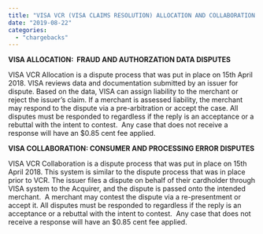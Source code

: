 ```yaml
---
title: "VISA VCR (VISA CLAIMS RESOLUTION) ALLOCATION AND COLLABORATION PROCESS"
date: "2019-08-22"
categories: 
  - "chargebacks"
---
```


**VISA ALLOCATION:  FRAUD AND AUTHORZATION DATA DISPUTES**

VISA VCR Allocation is a dispute process that was put in place on 15th April 2018. VISA reviews data and documentation submitted by an issuer for dispute. Based on the data, VISA can assign liability to the merchant or reject the issuer’s claim. If a merchant is assessed liability, the merchant may respond to the dispute via a pre-arbitration or accept the case. All disputes must be responded to regardless if the reply is an acceptance or a rebuttal with the intent to contest.  Any case that does not receive a response will have an $0.85 cent fee applied.

**VISA COLLABORATION: CONSUMER AND PROCESSING ERROR DISPUTES**

VISA VCR Collaboration is a dispute process that was put in place on 15th April 2018. This system is similar to the dispute process that was in place prior to VCR. The issuer files a dispute on behalf of their cardholder through VISA system to the Acquirer, and the dispute is passed onto the intended merchant.  A merchant may contest the dispute via a re-presentment or accept it. All disputes must be responded to regardless if the reply is an acceptance or a rebuttal with the intent to contest.  Any case that does not receive a response will have an $0.85 cent fee applied.
